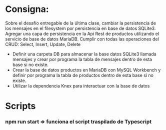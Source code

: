 # Consigna:

<p>Sobre el desafío entregable de la última clase, cambiar la persistencia de los mensajes en el filesystem por persistencia en base de datos SQLite3.
Agregar una capa de persistencia en la Api Rest de productos utilizando el servicio de base de datos MariaDB. Cumplir con todas las operaciones del CRUD: Select, Insert, Update, Delete</p>
<ul>
    <li>Definir una carpeta DB para almacenar la base datos SQLite3 llamada mensajes y crear por programa la tabla de mensajes dentro de esta base si no existe.</li>
    <li>Crear la base de datos productos en MariaDB con MySQL Workbench y definir por programa la tabla de productos dentro de esta base si no existe.</li>
    <li>Utilizar la dependencia Knex para interactuar con la base de datos</li>
</ul>

# Scripts
### npm run start => funciona el script traspilado de Typescript


